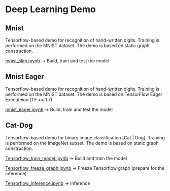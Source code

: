 # Deep Learning Demo

## Mnist
Tensorflow-based demo for recognition of hand-written digits. Training is performed on the MNIST dataset.
The demo is based on static graph construction.

[mnist_slim.ipynb](mnist/mnist_slim.ipynb) -> Build, train and test the model


## Mnist Eager
Tensorflow-based demo for recognition of hand-written digits. Training is performed on the MNIST dataset.
The demo is based on TensorFlow Eager Executeion (TF >= 1.7)

[mnist_eager.ipynb](mnist_eager/mnist_eager.ipynb) -> Build, train and test the model

## Cat-Dog
Tensorflow-based demo for binary image classification [Cat | Dog]. Training is performed on the ImageNet subset.
The demo is based on static graph construction.

[Tensorflow_train_model.ipynb](catdog/Tensorflow_train_model.ipynb) -> Build and train the model

[Tensorflow_freeze_graph.ipynb](catdog/Tensorflow_freeze_graph.ipynb) -> Freeze Tensorflow graph (prepare for the inference)

[Tensorflow_inference.ipynb](catdog/Tensorflow_inference.ipynb) -> Inference